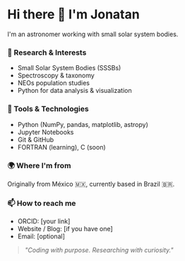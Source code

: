 # Hi there 👋 I'm Jonatan

I'm an astronomer working with small solar system bodies.  

### 🔭 Research & Interests
- Small Solar System Bodies (SSSBs)
- Spectroscopy & taxonomy
- NEOs population studies
- Python for data analysis & visualization

### 🧰 Tools & Technologies
- Python (NumPy, pandas, matplotlib, astropy)
- Jupyter Notebooks
- Git & GitHub
- FORTRAN (learning), C (soon)

### 🌍 Where I'm from
Originally from México 🇲🇽, currently based in Brazil 🇧🇷.

### 📫 How to reach me
- ORCID: [your link]
- Website / Blog: [if you have one]
- Email: [optional]

> *"Coding with purpose. Researching with curiosity."*
